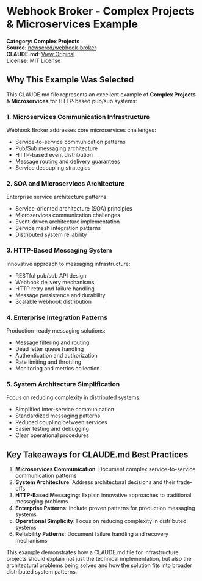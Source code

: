 # Webhook Broker - Complex Projects & Microservices Example

**Category: Complex Projects**  
**Source**: [newscred/webhook-broker](https://github.com/newscred/webhook-broker)  
**CLAUDE.md**: [View Original](https://github.com/newscred/webhook-broker/blob/main/CLAUDE.md)  
**License**: MIT License

## Why This Example Was Selected

This CLAUDE.md file represents an excellent example of **Complex Projects & Microservices** for HTTP-based pub/sub systems:

### 1. **Microservices Communication Infrastructure**
Webhook Broker addresses core microservices challenges:
- Service-to-service communication patterns
- Pub/Sub messaging architecture
- HTTP-based event distribution
- Message routing and delivery guarantees
- Service decoupling strategies

### 2. **SOA and Microservices Architecture**
Enterprise service architecture patterns:
- Service-oriented architecture (SOA) principles
- Microservices communication challenges
- Event-driven architecture implementation
- Service mesh integration patterns
- Distributed system reliability

### 3. **HTTP-Based Messaging System**
Innovative approach to messaging infrastructure:
- RESTful pub/sub API design
- Webhook delivery mechanisms
- HTTP retry and failure handling
- Message persistence and durability
- Scalable webhook distribution

### 4. **Enterprise Integration Patterns**
Production-ready messaging solutions:
- Message filtering and routing
- Dead letter queue handling
- Authentication and authorization
- Rate limiting and throttling
- Monitoring and metrics collection

### 5. **System Architecture Simplification**
Focus on reducing complexity in distributed systems:
- Simplified inter-service communication
- Standardized messaging patterns
- Reduced coupling between services
- Easier testing and debugging
- Clear operational procedures

## Key Takeaways for CLAUDE.md Best Practices

1. **Microservices Communication**: Document complex service-to-service communication patterns
2. **System Architecture**: Address architectural decisions and their trade-offs
3. **HTTP-Based Messaging**: Explain innovative approaches to traditional messaging problems
4. **Enterprise Patterns**: Include proven patterns for production messaging systems
5. **Operational Simplicity**: Focus on reducing complexity in distributed systems
6. **Reliability Patterns**: Document failure handling and recovery mechanisms

This example demonstrates how a CLAUDE.md file for infrastructure projects should explain not just the technical implementation, but also the architectural problems being solved and how the solution fits into broader distributed system patterns.